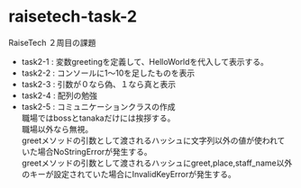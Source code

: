 # raisetech-task-2
RaiseTech ２周目の課題
- task2-1 : 変数greetingを定義して、HelloWorldを代入して表示する。
- task2-2 : コンソールに1〜10を足したものを表示
- task2-3 : 引数が０なら偽、１なら真と表示
- task2-4 : 配列の勉強
- task2-5 : コミュニケーションクラスの作成  
              職場ではbossとtanakaだけには挨拶する。  
              職場以外なら無視。  
              greetメソッドの引数として渡されるハッシュに文字列以外の値が使われていた場合NoStringErrorが発生する。  
              greetメソッドの引数として渡されるハッシュにgreet,place,staff_name以外のキーが設定されていた場合にInvalidKeyErrorが発生する。
